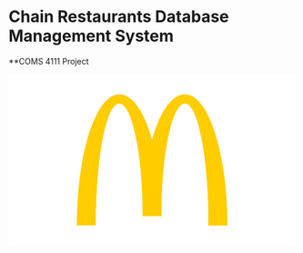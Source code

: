 # Chain Restaurants Database Management System

**COMS 4111 Project

![screenshot](src/assets/logo.png)
